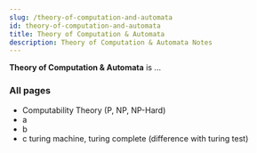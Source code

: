 ```yaml
---
slug: /theory-of-computation-and-automata
id: theory-of-computation-and-automata
title: Theory of Computation & Automata
description: Theory of Computation & Automata Notes
---
```


**Theory of Computation & Automata** is ...

### All pages

- Computability Theory (P, NP, NP-Hard)
- a
- b
- c
turing machine, turing complete (difference with turing test)
